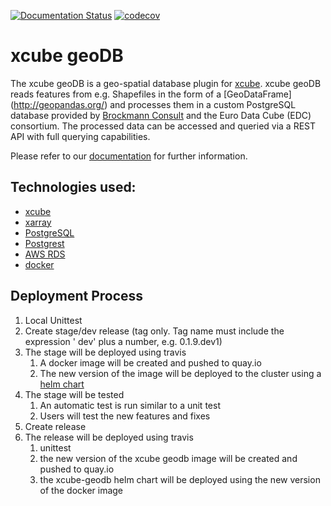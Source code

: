 [![Documentation Status](https://readthedocs.org/projects/xcube-geodb/badge/?version=latest)](https://xcube-geodb.readthedocs.io/en/latest/?badge=latest)
[![codecov](https://codecov.io/gh/dcs4cop/xcube-geodb/branch/master/graph/badge.svg)](https://codecov.io/gh/dcs4cop/xcube-geodb)

# xcube geoDB

The xcube geoDB is a geo-spatial database plugin for
[xcube](https://github.com/dcs4cop/xcube).
xcube geoDB reads features from e.g. Shapefiles in the form of a [GeoDataFrame]
(http://geopandas.org/) and processes them in a custom PostgreSQL database
provided by [Brockmann Consult](https://www.brockmann-consult.de) and the
Euro Data Cube (EDC) consortium. The processed data can be accessed and
queried via a REST API with full querying capabilities.

Please refer to our [documentation](https://xcube-geodb.readthedocs.io) for
further information.

## Technologies used:

- [xcube](https://github.com/dcs4cop/xcube)
- [xarray](http://xarray.pydata.org/en/stable/)
- [PostgreSQL](https://www.postgresql.org/)
- [Postgrest](http://postgrest.org/en/v6.0/)
- [AWS RDS](https://aws.amazon.com/de/rds/)
- [docker](https://www.docker.com/)

## Deployment Process

1. Local Unittest
2. Create stage/dev release (tag only. Tag name must include the expression '
   dev' plus a number, e.g. 0.1.9.dev1)
3. The stage will be deployed using travis
   1. A docker image will be created and pushed to quay.io
   2. The new version of the image will be deployed to the cluster using a 
      [helm chart](https://github.com/dcs4cop/xcube-k8s/geodb)
4. The stage will be tested
   1. An automatic test is run similar to a unit test
   2. Users will test the new features and fixes
5. Create release
6. The release will be deployed using travis 
   1. unittest
   2. the new version of the xcube geodb image will be created and pushed to 
      quay.io
   3. the xcube-geodb helm chart will be deployed using the new version of 
      the docker image 
 
